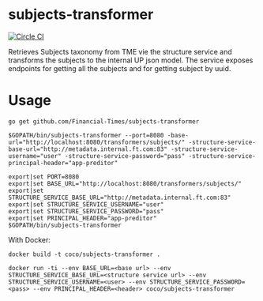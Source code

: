 # subjects-transformer

[![Circle CI](https://circleci.com/gh/Financial-Times/subjects-transformer/tree/master.png?style=shield)](https://circleci.com/gh/Financial-Times/subjects-transformer/tree/master)

Retrieves Subjects taxonomy from TME vie the structure service and transforms the subjects to the internal UP json model.
The service exposes endpoints for getting all the subjects and for getting subject by uuid.

# Usage
`go get github.com/Financial-Times/subjects-transformer`

`$GOPATH/bin/subjects-transformer --port=8080 -base-url="http://localhost:8080/transformers/subjects/" -structure-service-base-url="http://metadata.internal.ft.com:83" -structure-service-username="user" -structure-service-password="pass" -structure-service-principal-header="app-preditor"`
```
export|set PORT=8080
export|set BASE_URL="http://localhost:8080/transformers/subjects/"
export|set STRUCTURE_SERVICE_BASE_URL="http://metadata.internal.ft.com:83"
export|set STRUCTURE_SERVICE_USERNAME="user"
export|set STRUCTURE_SERVICE_PASSWORD="pass"
export|set PRINCIPAL_HEADER="app-preditor"
$GOPATH/bin/subjects-transformer
```

With Docker:

`docker build -t coco/subjects-transformer .`

`docker run -ti --env BASE_URL=<base url> --env STRUCTURE_SERVICE_BASE_URL=<structure service url> --env STRUCTURE_SERVICE_USERNAME=<user> --env STRUCTURE_SERVICE_PASSWORD=<pass> --env PRINCIPAL_HEADER=<header> coco/subjects-transformer`
